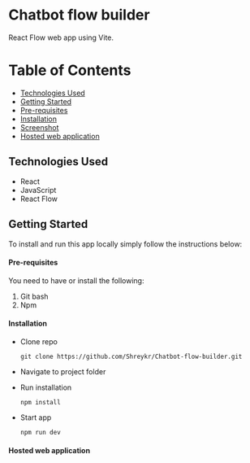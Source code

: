 # Chatbot flow builder

React Flow web app using Vite.

# Table of Contents

- [Technologies Used](#tused)
- [Getting Started](#started)
- [Pre-requisites](#require)
- [Installation](#installation)
- [Screenshot](#screenshot)
- [Hosted web application](#hosted-app)

## Technologies Used<a name="tused"></a>

- React
- JavaScript
- React Flow

## Getting Started<a name="started"></a>

To install and run this app locally simply follow the instructions below:

#### Pre-requisites<a name="require"></a>

You need to have or install the following:

1. Git bash
2. Npm

#### Installation<a name="installation"></a>

- Clone repo

  ```
  git clone https://github.com/Shreykr/Chatbot-flow-builder.git
  ```

- Navigate to project folder
- Run installation

  ```
  npm install
  ```

- Start app
  ```
  npm run dev
  ```

#### Hosted web application<a name="hosted-app"></a>
